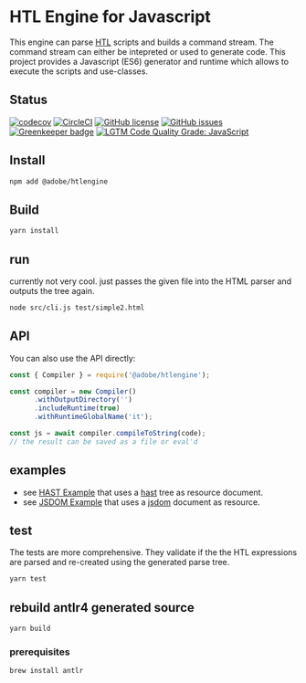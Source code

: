 # HTL Engine for Javascript

This engine can parse [HTL](https://github.com/Adobe-Marketing-Cloud/htl-spec) scripts and builds a command stream. The command stream can either be intepreted or used to generate code. This project provides a Javascript (ES6) generator and runtime which allows to execute the scripts and use-classes.

## Status

[![codecov](https://img.shields.io/codecov/c/github/adobe/htlengine.svg)](https://codecov.io/gh/adobe/htlengine)
[![CircleCI](https://img.shields.io/circleci/project/github/adobe/htlengine.svg)](https://circleci.com/gh/adobe/htlengine)
[![GitHub license](https://img.shields.io/github/license/adobe/htlengine.svg)](https://github.com/adobe/htlengine/blob/master/LICENSE.txt)
[![GitHub issues](https://img.shields.io/github/issues/adobe/htlengine.svg)](https://github.com/adobe/htlengine/issues)
[![Greenkeeper badge](https://badges.greenkeeper.io/adobe/htlengine.svg)](https://greenkeeper.io/)
[![LGTM Code Quality Grade: JavaScript](https://img.shields.io/lgtm/grade/javascript/g/adobe/htlengine.svg?logo=lgtm&logoWidth=18)](https://lgtm.com/projects/g/adobe/htlengine)

## Install

```bash
npm add @adobe/htlengine
```

## Build

```bash
yarn install
```

## run

currently not very cool. just passes the given file into the HTML parser and outputs the tree again.

```bash
node src/cli.js test/simple2.html
```

## API

You can also use the API directly:

```javascript
const { Compiler } = require('@adobe/htlengine');

const compiler = new Compiler()
      .withOutputDirectory('')
      .includeRuntime(true)
      .withRuntimeGlobalName('it');

const js = await compiler.compileToString(code);
// the result can be saved as a file or eval'd
```

## examples

- see [HAST Example](./examples/hast/index.js) that uses a [hast](https://github.com/syntax-tree/hast) tree as resource document.
- see [JSDOM Example](./examples/jsdom/index.js) that uses a [jsdom](https://github.com/jsdom/jsdom) document as resource.

## test

The tests are more comprehensive. They validate if the the HTL expressions are parsed and re-created using the generated parse tree.

```bash
yarn test
```

## rebuild antlr4 generated source

```bash
yarn build
```

### prerequisites

```bash
brew install antlr
```

